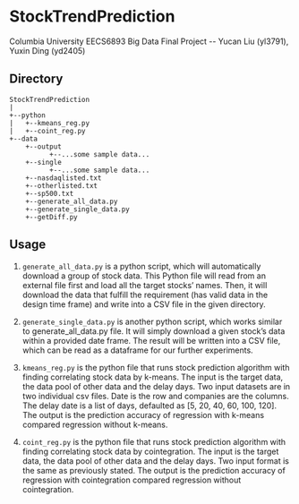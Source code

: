 # StockTrendPrediction
Columbia University EECS6893 Big Data Final Project -- Yucan Liu (yl3791), Yuxin Ding (yd2405)

## Directory
```
StockTrendPrediction
|
+--python
|   +--kmeans_reg.py
|   +--coint_reg.py
+--data
    +--output
          +--...some sample data...
    +--single
          +--...some sample data...
    +--nasdaqlisted.txt
    +--otherlisted.txt
    +--sp500.txt
    +--generate_all_data.py
    +--generate_single_data.py
    +--getDiff.py
```

## Usage
1. `generate_all_data.py` is a python script, which will automatically download a group of stock data. This Python file will read from an external file first and load all the target stocks’ names. Then, it will download the data that fulfill the requirement (has valid data in the design time frame) and write into a CSV file in the given directory.

2. `generate_single_data.py` is another python script, which works similar to generate_all_data.py file. It will simply download a given stock’s data within a provided date frame. The result will be written into a CSV file, which can be read as a dataframe for our further experiments.

3. `kmeans_reg.py` is the python file that runs stock prediction algorithm with finding correlating stock data by k-means. The input is the target data, the data pool of other data and the delay days. Two input datasets are in two individual csv files. Date is the row and companies are the columns. The delay date is a list of days, defaulted as [5, 20, 40, 60, 100, 120]. The output is the prediction accuracy of regression with k-means compared regression without k-means.

4. `coint_reg.py` is the python file that runs stock prediction algorithm with finding correlating stock data by cointegration. The input is the target data, the data pool of other data and the delay days. Two input format is the same as previously stated. The output is the prediction accuracy of regression with cointegration compared regression without cointegration.
